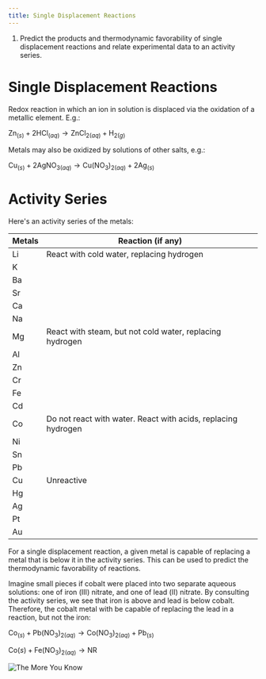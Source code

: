 ```yaml
---
title: Single Displacement Reactions
---
```


1. Predict the products and thermodynamic favorability of single displacement
   reactions and relate experimental data to an activity series.

# Single Displacement Reactions

Redox reaction in which an ion in solution is displaced via the oxidation of a
metallic element. E.g.:

$\text{Zn}_{(s)} + 2\text{HCl}_{(aq)} \to \text{ZnCl}_{2(aq)} + \text{H}_{2(g)}$

Metals may also be oxidized by solutions of other salts, e.g.:

$\text{Cu}_{(s)} + 2\text{AgNO}_{3(aq)} \to \text{Cu}\left(\text{NO}_3\right)_{2(aq)} + 2\text{Ag}_{(s)}$

# Activity Series

Here's an activity series of the metals:

| Metals | Reaction (if any)                                             |
|--------|---------------------------------------------------------------|
| Li     | React with cold water, replacing hydrogen                     |
| K      |                                                               |
| Ba     |                                                               |
| Sr     |                                                               |
| Ca     |                                                               |
| Na     |                                                               |
| Mg     | React with steam, but not cold water, replacing hydrogen      |
| Al     |                                                               |
| Zn     |                                                               |
| Cr     |                                                               |
| Fe     |                                                               |
| Cd     |                                                               |
| Co     | Do not react with water. React with acids, replacing hydrogen |
| Ni     |                                                               |
| Sn     |                                                               |
| Pb     |                                                               |
| Cu     | Unreactive                                                    |
| Hg     |                                                               |
| Ag     |                                                               |
| Pt     |                                                               |
| Au     |                                                               |

For a single displacement reaction, a given metal is capable of replacing a
metal that is below it in the activity series. This can be used to predict the
thermodynamic favorability of reactions.

Imagine small pieces if cobalt were placed into two separate aqueous solutions:
one of iron (Ⅲ) nitrate, and one of lead (Ⅱ) nitrate. By consulting the
activity series, we see that iron is above and lead is below cobalt. Therefore,
the cobalt metal with be capable of replacing the lead in a reaction, but not
the iron:

$\text{Co}_{(s)} + \text{Pb}\left(\text{NO}_3\right)_{2(aq)} \to \text{Co}\left(\text{NO}_3\right)_{2(aq)} + \text{Pb}_{(s)}$

$\text{Co}{(s)} + \text{Fe}\left(\text{NO}_3\right)_{2(aq)} \to \text{NR}$

![The More You Know](https://cdn.theatlantic.com/thumbor/Er7vK5JSdS1voeQg05sL1C09Kmw=/80x16:1280x916/1200x900/media/img/mt/2014/09/The_More_You_Know/original.png)
